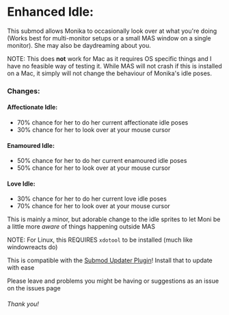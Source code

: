 # Enhanced Idle:
This submod allows Monika to occasionally look over at what you're doing (Works best for multi-monitor setups or a small MAS window on a single monitor). She may also be daydreaming about you.

NOTE: This does **not** work for Mac as it requires OS specific things and I have no feasible way of testing it. While MAS will not crash if this is installed on a Mac, it simply will not change the behaviour of Monika's idle poses.


### Changes:
#### Affectionate Idle:
- 70% chance for her to do her current affectionate idle poses
- 30% chance for her to look over at your mouse cursor

#### Enamoured Idle:
- 50% chance for her to do her current enamoured idle poses
- 50% chance for her to look over at your mouse cursor

#### Love Idle:
- 30% chance for her to do her current love idle poses
- 70% chance for her to look over at your mouse cursor


This is mainly a minor, but adorable change to the idle sprites to let Moni be a little more *aware* of things happening outside MAS

NOTE: For Linux, this REQUIRES `xdotool` to be installed (much like windowreacts do)

This is compatible with the [Submod Updater Plugin](https://github.com/Booplicate/MAS-Submods-SubmodUpdaterPlugin/releases/latest)! Install that to update with ease

Please leave and problems you might be having or suggestions as an issue on the issues page
###### Thank you!
